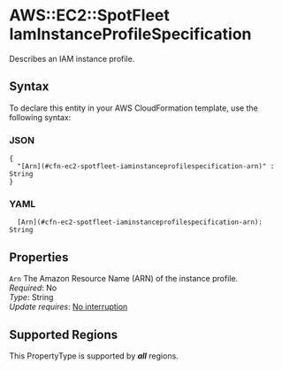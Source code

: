 # AWS::EC2::SpotFleet IamInstanceProfileSpecification<a name="aws-properties-ec2-spotfleet-spotfleetrequestconfigdata-launchspecifications-iaminstanceprofile"></a>

Describes an IAM instance profile\.

## Syntax<a name="aws-properties-ec2-spotfleet-spotfleetrequestconfigdata-launchspecifications-iaminstanceprofile-syntax"></a>

To declare this entity in your AWS CloudFormation template, use the following syntax:

### JSON<a name="aws-properties-ec2-spotfleet-spotfleetrequestconfigdata-launchspecifications-iaminstanceprofile-syntax.json"></a>

```
{
  "[Arn](#cfn-ec2-spotfleet-iaminstanceprofilespecification-arn)" : String
}
```

### YAML<a name="aws-properties-ec2-spotfleet-spotfleetrequestconfigdata-launchspecifications-iaminstanceprofile-syntax.yaml"></a>

```
  [Arn](#cfn-ec2-spotfleet-iaminstanceprofilespecification-arn): String
```

## Properties<a name="aws-properties-ec2-spotfleet-spotfleetrequestconfigdata-launchspecifications-iaminstanceprofile-properties"></a>

`Arn`  <a name="cfn-ec2-spotfleet-iaminstanceprofilespecification-arn"></a>
The Amazon Resource Name \(ARN\) of the instance profile\.  
*Required*: No  
*Type*: String  
*Update requires*: [No interruption](https://docs.aws.amazon.com/AWSCloudFormation/latest/UserGuide/using-cfn-updating-stacks-update-behaviors.html#update-no-interrupt)

## Supported Regions

This PropertyType is supported by ***all*** regions.